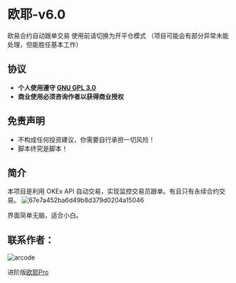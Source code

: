 # 欧耶-v6.0
欧易合约自动跟单交易
使用前请切换为开平仓模式
（项目可能会有部分异常未能处理，但能胜任基本工作）
## 协议
- **个人使用遵守 [GNU GPL 3.0](./LICENSE)**
- **商业使用必须咨询作者以获得商业授权**

## 免责声明
- 不构成任何投资建议，你需要自行承担一切风险！
- 脚本终究是脚本！

## 简介
本项目是利用 OKEx API 自动交易，实现监控交易员跟单。有且只有永续合约交易。
![67e7a452ba6d49b8d379d0204a15046](https://github.com/SIWEI0/OUYEv6.0/assets/86072267/bb16331b-51a3-42c0-8183-dd5b9b68edf7)

界面简单无脑，适合小白。

## 联系作者：
![arcode](https://github.com/SIWEI0/OUYEv6.0/assets/86072267/81c4056f-49c6-4e90-a95f-b29d1e357e62)

进阶版[欧耶Pro](https://www.denceun.cn/2024/04/%e6%ac%a7%e8%80%b6pro%e6%ac%a7%e6%98%93%e5%b8%81%e5%ae%89%e5%90%88%e7%ba%a6%e8%b7%9f%e5%8d%95%e7%b3%bb%e7%bb%9f%e5%95%86%e4%b8%9a%e4%bb%b7%e5%80%bc8000/)
